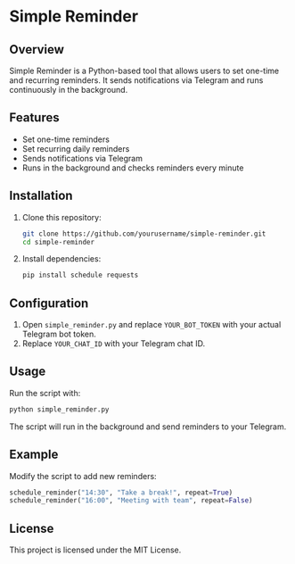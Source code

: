 # Simple Reminder 

## Overview
Simple Reminder is a Python-based tool that allows users to set one-time and recurring reminders. It sends notifications via Telegram and runs continuously in the background.

## Features
- Set one-time reminders
- Set recurring daily reminders
- Sends notifications via Telegram
- Runs in the background and checks reminders every minute

## Installation   
1. Clone this repository: 
   ```bash
   git clone https://github.com/yourusername/simple-reminder.git 
   cd simple-reminder
   ```    
2. Install dependencies:      
   ```bash 
   pip install schedule requests   
   ```  

## Configuration
1. Open `simple_reminder.py` and replace `YOUR_BOT_TOKEN` with your actual Telegram bot token.
2. Replace `YOUR_CHAT_ID` with your Telegram chat ID.

## Usage
Run the script with:
```bash
python simple_reminder.py
```

The script will run in the background and send reminders to your Telegram.

## Example
Modify the script to add new reminders:
```python
schedule_reminder("14:30", "Take a break!", repeat=True)
schedule_reminder("16:00", "Meeting with team", repeat=False)
```

## License
This project is licensed under the MIT License.

